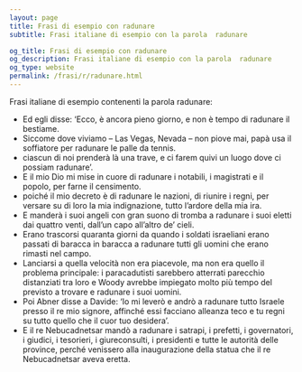 ```yaml
---
layout: page
title: Frasi di esempio con radunare 
subtitle: Frasi italiane di esempio con la parola  radunare

og_title: Frasi di esempio con radunare 
og_description: Frasi italiane di esempio con la parola  radunare
og_type: website
permalink: /frasi/r/radunare.html
---
```


Frasi italiane di esempio contenenti la parola radunare:


- Ed egli disse: ‘Ecco, è ancora pieno giorno, e non è tempo di radunare il bestiame.
- Siccome dove viviamo – Las Vegas, Nevada – non piove mai, papà usa il soffiatore per radunare le palle da tennis.
- ciascun di noi prenderà là una trave, e ci farem quivi un luogo dove ci possiam radunare’.
- E il mio Dio mi mise in cuore di radunare i notabili, i magistrati e il popolo, per farne il censimento.
- poiché il mio decreto è di radunare le nazioni, di riunire i regni, per versare su di loro la mia indignazione, tutto l’ardore della mia ira.
- E manderà i suoi angeli con gran suono di tromba a radunare i suoi eletti dai quattro venti, dall’un capo all’altro de’ cieli.
- Erano trascorsi quaranta giorni da quando i soldati israeliani erano passati di baracca in baracca a radunare tutti gli uomini che erano rimasti nel campo.
- Lanciarsi a quella velocità non era piacevole, ma non era quello il problema principale: i paracadutisti sarebbero atterrati parecchio distanziati tra loro e Woody avrebbe impiegato molto più tempo del previsto a trovare e radunare i suoi uomini.
- Poi Abner disse a Davide: ‘Io mi leverò e andrò a radunare tutto Israele presso il re mio signore, affinché essi facciano alleanza teco e tu regni su tutto quello che il cuor tuo desidera’.
- E il re Nebucadnetsar mandò a radunare i satrapi, i prefetti, i governatori, i giudici, i tesorieri, i giureconsulti, i presidenti e tutte le autorità delle province, perché venissero alla inaugurazione della statua che il re Nebucadnetsar aveva eretta.
